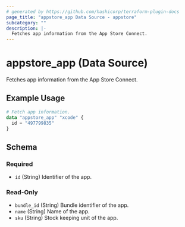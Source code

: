 ```yaml
---
# generated by https://github.com/hashicorp/terraform-plugin-docs
page_title: "appstore_app Data Source - appstore"
subcategory: ""
description: |-
  Fetches app information from the App Store Connect.
---
```


# appstore_app (Data Source)

Fetches app information from the App Store Connect.

## Example Usage

```terraform
# Fetch app information.
data "appstore_app" "xcode" {
  id = "497799835"
}
```

<!-- schema generated by tfplugindocs -->
## Schema

### Required

- `id` (String) Identifier of the app.

### Read-Only

- `bundle_id` (String) Bundle identifier of the app.
- `name` (String) Name of the app.
- `sku` (String) Stock keeping unit of the app.
